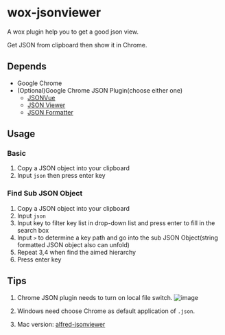 # wox-jsonviewer

A wox plugin help you to get a good json view.

Get JSON from clipboard then show it in Chrome.

## Depends
* Google Chrome
* (Optional)Google Chrome JSON Plugin(choose either one)
  * [JSONVue](https://chrome.google.com/webstore/detail/jsonvue/chklaanhfefbnpoihckbnefhakgolnmc)
  * [JSON Viewer](https://chrome.google.com/webstore/detail/json-viewer/gbmdgpbipfallnflgajpaliibnhdgobh)
  * [JSON Formatter](https://chrome.google.com/webstore/detail/json-formatter/bcjindcccaagfpapjjmafapmmgkkhgoa)

## Usage

### Basic


1. Copy a JSON object into your clipboard
2. Input `json` then press enter key

### Find Sub JSON Object


1. Copy a JSON object into your clipboard
2. Input `json`
3. Input key to filter key list in drop-down list and press enter to fill in the search box
4. Input `>` to determine a key path and go into the sub JSON Object(string formatted JSON object also can unfold)
5. Repeat 3,4 when find the aimed hierarchy
6. Press enter key

## Tips
1. Chrome JSON plugin needs to turn on local file switch.
 ![image](https://user-images.githubusercontent.com/15275771/209463344-d4810765-429f-4e0d-b00c-025150869ea3.png)
2. Windows need choose Chrome as default application of `.json`.
 
4. Mac version: [alfred-jsonviewer](https://github.com/kongtianyi/alfred-jsonviewer/blob/main/README.md)
